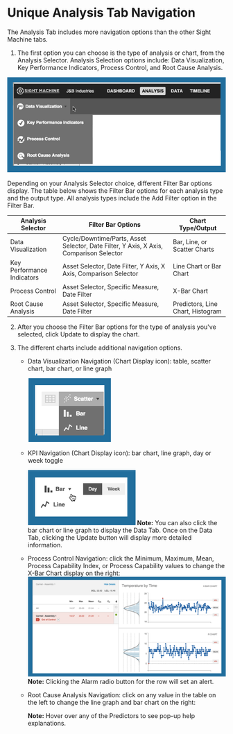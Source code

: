 # Unique Analysis Tab Navigation

 The Analysis Tab includes more navigation options than the other Sight Machine tabs.
 
 1. The first option you can choose is the type of analysis or chart, from the Analysis Selector. Analysis Selection options include: Data Visualization, Key Performance Indicators, Process Control, and Root Cause Analysis.
 
 ![](analysisTabTopOptions.png)
 
  Depending on your Analysis Selector choice, different Filter Bar options display. The table below shows the Filter Bar options for each analysis type and the output type. All analysis types include the Add Filter option in the Filter Bar.
  
  | Analysis Selector        | Filter Bar Options       | Chart Type/Output        |
  | ------------------------ | ------------------------ | ------------------------ |
  | Data Visualization       | Cycle/Downtime/Parts, Asset Selector, Date Filter, Y Axis, X Axis, Comparison Selector | Bar, Line, or Scatter Charts |
  | Key Performance Indicators | Asset Selector, Date Filter, Y Axis, X Axis, Comparison Selector | Line Chart or Bar Chart |
  | Process Control| Asset Selector, Specific Measure, Date Filter | X-Bar Chart |
  | Root Cause Analysis| Asset Selector, Specific Measure, Date Filter | Predictors, Line Chart, Histogram |
  
  2. After you choose the Filter Bar options for the type of analysis you've selected, click Update to display the chart.
  3. The different charts include additional navigation options.
  
        * Data Visualization Navigation (Chart Display icon): table, scatter chart, bar chart, or line graph
        
          ![](dataVisaChartIcon.png)
        * KPI Navigation (Chart Display icon):  bar chart, line graph, day or week toggle
        
          ![](kpiChartIcon.png)
          **Note:** You can also click the bar chart or line graph to display the Data Tab. Once on the Data Tab, clicking the Update button will display more detailed information.
          
        * Process Control Navigation: click the Minimum, Maximum, Mean, Process Capability Index, or Process Capability values to change the X-Bar Chart display on the right:
          ![](processControlChartIcons.png)
        **Note:** Clicking the Alarm radio button for the row will set an alert.
        
        * Root Cause Analysis Navigation: click on any value in the table on the left to change the line graph and bar chart on the right:

           
           **Note:** Hover over any of the Predictors to see pop-up help explanations.

  
  